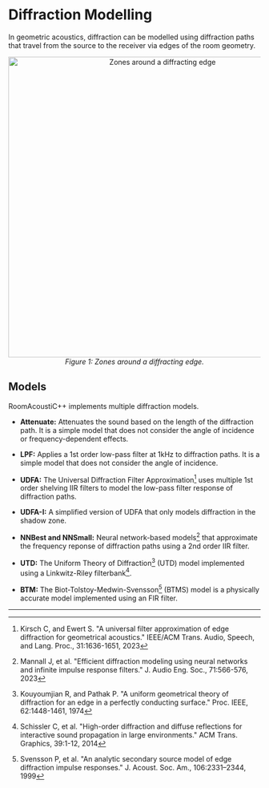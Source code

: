 # Diffraction Modelling

In geometric acoustics, diffraction can be modelled using diffraction paths that travel from the source to the receiver via edges of the room geometry.

<div align="center">
  <img src="../images/DiffractionZones.png" alt="Zones around a diffracting edge" width="600"/>
  <br>
  <em>Figure 1: Zones around a diffracting edge.</em>
</div>

## Models

RoomAcoustiC++ implements multiple diffraction models.

- **Attenuate:** Attenuates the sound based on the length of the diffraction path. It is a simple model that does not consider the angle of incidence or frequency-dependent effects.

- **LPF:** Applies a 1st order low-pass filter at 1kHz to diffraction paths. It is a simple model that does not consider the angle of incidence.

- **UDFA:** The Universal Diffraction Filter Approximation[^1] uses multiple 1st order shelving IIR filters to model the low-pass filter response of diffraction paths.

- **UDFA-I:** A simplified version of UDFA that only models diffraction in the shadow zone.

- **NNBest and NNSmall:** Neural network-based models[^2] that approximate the frequency reponse of diffraction paths using a 2nd order IIR filter.

- **UTD:** The Uniform Theory of Diffraction[^3] (UTD) model implemented using a Linkwitz-Riley filterbank[^4].

- **BTM:** The Biot-Tolstoy-Medwin-Svensson[^5] (BTMS) model is a physically accurate model implemented using an FIR filter.

---

[^1]: Kirsch C, and Ewert S. "A universal filter approximation of edge diffraction for geometrical acoustics." IEEE/ACM Trans. Audio, Speech, and Lang. Proc., 31:1636-1651, 2023
[^2]: Mannall J, et al. "Efficient diffraction modeling using neural networks and infinite impulse response filters." J. Audio Eng. Soc., 71:566-576, 2023
[^3]: Kouyoumjian R, and Pathak P. "A uniform geometrical theory of diffraction for an edge in a perfectly conducting surface." Proc. IEEE, 62:1448-1461, 1974
[^4]: Schissler C, et al. "High-order diffraction and diffuse reflections for interactive sound propagation in large environments." ACM Trans. Graphics, 39:1-12, 2014
[^5]: Svensson P, et al. "An analytic secondary source model of edge diffraction impulse responses." J. Acoust. Soc. Am., 106:2331–2344, 1999